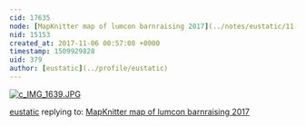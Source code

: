 ```yaml
---
cid: 17635
node: [MapKnitter map of lumcon barnraising 2017](../notes/eustatic/11-06-2017/mapknitter-map-of-lumcon-barnraising-2017)
nid: 15153
created_at: 2017-11-06 00:57:08 +0000
timestamp: 1509929828
uid: 379
author: [eustatic](../profile/eustatic)
---
```


[![c_IMG_1639.JPG](https://publiclab.org/system/images/photos/000/022/284/large/c_IMG_1639.JPG)](https://publiclab.org/system/images/photos/000/022/284/original/c_IMG_1639.JPG)



[eustatic](../profile/eustatic) replying to: [MapKnitter map of lumcon barnraising 2017](../notes/eustatic/11-06-2017/mapknitter-map-of-lumcon-barnraising-2017)


